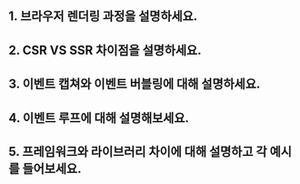 ## 1. 브라우저 렌더링 과정을 설명하세요.

## 2. CSR VS SSR 차이점을 설명하세요.

## 3. 이벤트 캡쳐와 이벤트 버블링에 대해 설명하세요.

## 4. 이벤트 루프에 대해 설명해보세요.

## 5. 프레임워크와 라이브러리 차이에 대해 설명하고 각 예시를 들어보세요.

